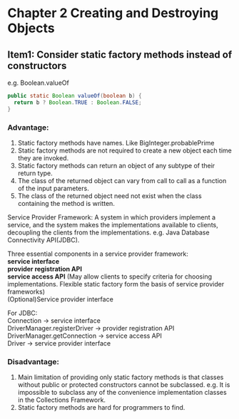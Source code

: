# Chapter 2 Creating and Destroying Objects

## Item1: Consider static factory methods instead of constructors

e.g. Boolean.valueOf

```java
public static Boolean valueOf(boolean b) {
  return b ? Boolean.TRUE : Boolean.FALSE;
}
```

### Advantage:
1. Static factory methods have names. Like BigInteger.probablePrime
2. Static factory methods are not required to create a new object each time they
are invoked.
3. Static factory methods can return an object of any subtype of their return
type.
4. The class of the returned object can vary from call to call as a function of
the input parameters.
5. The class of the returned object need not exist when the class containing
the method is written.

Service Provider Framework: A system in which providers implement a service,
and the system makes the implementations available to clients, decoupling the
clients from the implementations.
e.g. Java Database Connectivity API(JDBC).

Three essential components in a service provider framework:  
**service interface**  
**provider registration API**  
**service access API** (May allow clients to specify criteria for choosing implementations.
Flexible static factory form the basis of service provider frameworks)  
(Optional)Service provider interface

For JDBC:  
Connection -> service interface  
DriverManager.registerDriver -> provider registration API  
DriverManager.getConnection -> service access API  
Driver -> service provider interface

### Disadvantage:
1. Main limitation of providing only static factory methods is that classes
without public or protected constructors cannot be subclassed.
e.g. It is impossible to subclass any of the convenience implementation classes
in the Collections Framework.
2. Static factory methods are hard for programmers to find.
